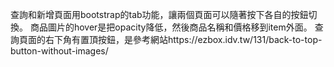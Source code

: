 查詢和新增頁面用bootstrap的tab功能，讓兩個頁面可以隨著按下各自的按鈕切換。
商品圖片的hover是把opacity降低，然後商品名稱和價格移到item外面。
查詢頁面的右下角有置頂按鈕，是參考網站https://ezbox.idv.tw/131/back-to-top-button-without-images/

